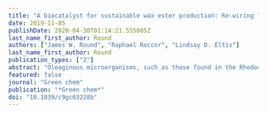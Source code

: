 ```yaml
---
title: "A biocatalyst for sustainable wax ester production: Re-wiring lipid accumulation in rhodococcus to yield high-value oleochemicals"
date: 2019-11-05
publishDate: 2020-04-30T01:14:21.555085Z
last_name_first_author: Round
authors: ["James W. Round", "Raphael Roccor", "Lindsay D. Eltis"]
last_name_first_author: Round
publication_types: ["2"]
abstract: "Oleaginous microorganisms, such as those found in the Rhodococcus genus, have considerable potential for the sustainable prodn. of lipid-based chems. Herein, we rewired lipid accumulation in Rhodococcus jostii RHA1 to create an industrially viable biocatalyst for the prodn. of high-value wax esters (WEs). To efficiently manipulate these non-model bacteria, we first expanded the genetic tools available in rhodococci, creating pSYN, an integrative, modular expression vector. We employed this vector to screen predicted promoters, creating a library of strong constitutive promoters. RHA1 strains with a chromosomal insertion of fcrA, encoding a fatty acyl-CoA reductase, under the control of constitutive promoters accumulated WEs. We next screened wax synthases, identifying WS2 of Marinobacter hydrocarbonoclasticus DSM 8798 as the most effective at increasing WE levels in RHA1. Cassettes for the coexpression of chromosomally integrated fcrA and ws2 were created and transformed into RHA1, yielding a biocatalyst that, when grown in flasks, accumulated WEs to greater than 15% CDW, at yields of 0.05 g per g glucose, while maintaining 80% of the specific growth rate of WT. The accumulated WEs were 29 to 38 carbon atoms in length, of which 75% were unsatd., with a ∼2 : 1 mix of mono- and diunsatd. species. In fed-batch fermns., the biocatalyst produced WEs with a titer, rate, and yield of approx. 5 g L-1, 1 g L-1 day-1, and 0.025 g per g glucose, resp. Overall, these results highlight the potential of Rhodococcus for the sustainable prodn. of high-value unsatd. WEs, and facilitate the development of this genus for biocatalytic applications. [on SciFinder(R)]"
featured: false
journal: "Green chem"
publication: "*Green chem*"
doi: "10.1039/c9gc03228b"
---
```


